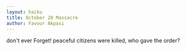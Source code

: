 ```yaml
---
layout: haiku
title: October 20 Massacre
author: Favour Akpasi
---
```


don't ever Forget!
peaceful citizens were killed,
who gave the order?
